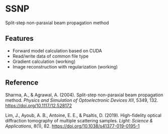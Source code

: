 # SSNP

Split-step non-paraxial beam propagation method

## Features

* Forward model calculation based on CUDA
* Read/write data of common file type
* Gradient calculation (working)
* Image reconstruction with regularization (working)

## Reference

Sharma, A., & Agrawal, A. (2004). Split-step non-paraxial beam propagation method. *Physics and Simulation of Optoelectronic Devices XII*, 5349, 132. https://doi.org/10.1117/12.528172

Lim, J., Ayoub, A. B., Antoine, E. E., & Psaltis, D. (2019). High-fidelity optical diffraction tomography of multiple scattering samples. *Light: Science & Applications*, 8(1), 82. https://doi.org/10.1038/s41377-019-0195-1